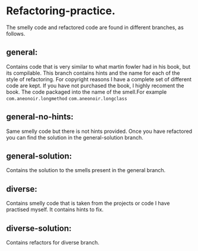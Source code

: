 # Refactoring-practice.

The smelly code and refactored code are found in different branches, as follows.

## general: 
  Contains code that is very similar to what martin fowler had in his book, but its compilable. This branch contains hints and the name for each of the style of refactoring. For copyright reasons I have a complete set of different code are kept. If you have not purchased the book, I highly recoment the book.
  The code packaged into the name of the smell.For example `com.aneonoir.longmethod` `com.aneonoir.longclass`

## general-no-hints:
  Same smelly code but there is not hints provided. Once you have refactored you can find the solution in the general-solution branch.

## general-solution: 
  Contains the solution to the smells present in the general branch.

## diverse: 
  Contains smelly code that is taken from the projects or code I have practised myself. It contains hints to fix.
## diverse-solution:
  Contains refactors for diverse branch.
